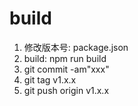 # build

1. 修改版本号: package.json
2. build: npm run build
3. git commit -am"xxx"
4. git tag v1.x.x
5. git push origin v1.x.x
